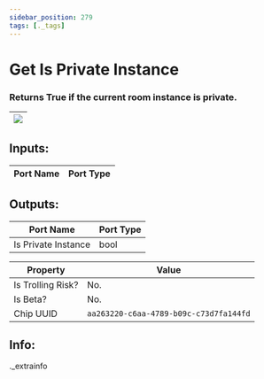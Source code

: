 ```yaml
---
sidebar_position: 279
tags: [._tags]
---
```


# Get Is Private Instance


### Returns True if the current room instance is private.

| ![](https://images-ext-2.discordapp.net/external/MPmIaQzlEPmgGWlgi-WxBBXt0Bjv_zWPkg1y1f_sy3s/https/www.recroomcircuits.com/image/circuit/absolute-value?width=206&height=108) |
|-----|

## Inputs:
| Port Name | Port Type |
|-----------|-----------|

## Outputs:
| Port Name | Port Type |
|-----------|-----------|
| Is Private Instance | bool | 

| Property  | Value |
|-------------------|-----------|
| Is Trolling Risk? | No. |
| Is Beta? | No. |
| Chip UUID | `aa263220-c6aa-4789-b09c-c73d7fa144fd` |

## Info:
._extrainfo